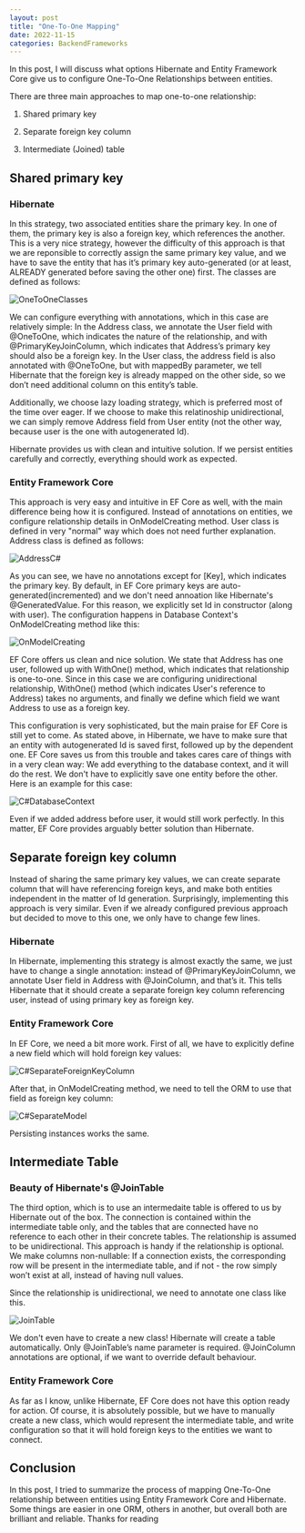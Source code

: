 ```yaml
---
layout: post
title: "One-To-One Mapping"
date: 2022-11-15
categories: BackendFrameworks
---
```


In this post, I will discuss what options Hibernate and Entity Framework Core give us to configure One-To-One Relationships between entities.

There are three main approaches to map one-to-one relationship:

1) Shared primary key

2) Separate foreign key column

3) Intermediate (Joined) table

## Shared primary key

### Hibernate
      
In this strategy, two associated entities share the primary key. In one of them, the primary key is also a foreign key, which references the another. This is a very nice strategy, however the difficulty of this approach is that we are reponsible to correctly assign the same primary key value, and we have to save the entity that has it’s primary key auto-generated (or at least, ALREADY generated before saving the other one) first.
The classes are defined as follows:

![OneToOneClasses](/assets/OTO-SP-Classes.png)

We can configure everything with annotations, which in this case are relatively simple: In the Address class, we annotate the User field with @OneToOne, which indicates the nature of the relationship, and with @PrimaryKeyJoinColumn, which indicates that Address’s primary key should also be a foreign key. In the User class, the address field is also annotated with @OneToOne, but with mappedBy parameter, we tell Hibernate that the foreign key is already mapped on the other side, so we don’t need additional column on this entity’s table. 

Additionally, we choose lazy loading strategy, which is preferred most of the time over eager.
If we choose to make this relatinoship unidirectional, we can simply remove Address field from User entity (not the other way, because user is the one with autogenerated Id).

Hibernate provides us with clean and intuitive solution. If we persist entities carefully and correctly, everything should work as expected.

### Entity Framework Core

This approach is very easy and intuitive in EF Core as well, with the main difference being how it is configured. Instead of annotations on entities, we configure relationship details in OnModelCreating method. User class is defined in very "normal" way which does not need further explanation. Address class is defined as follows:

![AddressC#](/assets/OTOCS-SP.png)

As you can see, we have no annotations except for [Key], which indicates the primary key. By default, in EF Core primary keys are auto-generated(incremented) and we don't need annoation like Hibernate's @GeneratedValue. For this reason, we explicitly set Id in constructor (along with user). The configuration happens in Database Context's OnModelCreating method like this:

![OnModelCreating](/assets/OTOCS-SP-M.png)

EF Core offers us clean and nice solution. We state that Address has one user, followed up with WithOne() method, which indicates that relationship is one-to-one. Since in this case we are configuring unidirectional relationship, WithOne() method (which indicates User's reference to Address) takes no arguments, and finally we define which field we want Address to use as a foreign key. 

This configuration is very sophisticated, but the main praise for EF Core is still yet to come. As stated above, in Hibernate, we have to make sure that an entity with autogenerated Id is saved first, followed up by the dependent one. EF Core saves us from this trouble and takes cares care of things with in a very clean way: We add everything to the database context, and it will do the rest. We don't have to explicitly save one entity before the other. Here is an example for this case:

![C#DatabaseContext](/assets/OTOCS-SP-P.png)

Even if we added address before user, it would still work perfectly. In this matter, EF Core provides arguably better solution than Hibernate.


## Separate foreign key column

Instead of sharing the same primary key values, we can create separate column that will have referencing foreign keys, and make both entities independent in the matter of Id generation. Surprisingly, implementing this approach is very similar. Even if we already configured previous approach but decided to move to this one, we only have to change few lines.

### Hibernate

In Hibernate, implementing this strategy is almost exactly the same, we just have to change a single annotation: instead of @PrimaryKeyJoinColumn, we annotate User field in Address with @JoinColumn, and that’s it. This tells Hibernate that it should create a separate foreign key column referencing user, instead of using primary key as foreign key. 

### Entity Framework Core

In EF Core, we need a bit more work. First of all, we have to explicitly define a new field which will hold foreign key values:

![C#SeparateForeignKeyColumn](/assets/OTOCS-Separate.png)

After that, in OnModelCreating method, we need to tell the ORM to use that field as foreign key column:

![C#SeparateModel](/assets/OTOCS-Separate-M.png)

Persisting instances works the same. 

## Intermediate Table

### Beauty of Hibernate's @JoinTable

The third option, which is to use an intermedaite table is offered to us by Hibernate out of the box. The connection is contained within the intermediate table only, and the tables that are connected have no reference to each other in their concrete tables.  The relationship is assumed to be unidirectional. This approach is handy if the relationship is optional. We make columns non-nullable: If a connection exists, the corresponding row will be present in the intermediate table, and if not - the row simply won’t exist at all, instead of having null values. 

Since the relationship is unidirectional, we need to annotate one class like this.

![JoinTable](/assets/joinTable.png)

We don't even have to create a new class! Hibernate will create a table automatically. Only @JoinTable’s name parameter is required. @JoinColumn annotations are optional, if we want to override default behaviour.

### Entity Framework Core

As far as I know, unlike Hibernate, EF Core does not have this option ready for action. Of course, it is absolutely possible, but we have to manually create a new class, which would represent the intermediate table, and write configuration so that it will hold foreign keys to the entities we want to connect. 

## Conclusion

In this post, I tried to summarize the process of mapping One-To-One relationship between entities using Entity Framework Core and Hibernate. Some things are easier in one ORM, others in another, but overall both are brilliant and reliable. Thanks for reading

